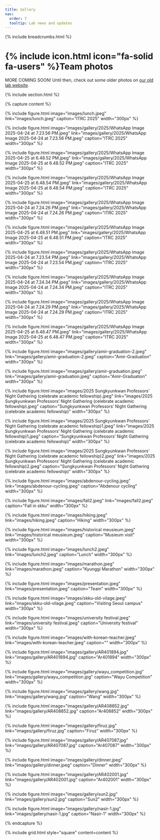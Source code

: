 ```yaml
---
title: Gallery
nav:
  order: 7
  tooltip: Lab news and updates
---
```

{% include breadcrumbs.html %}

# {% include icon.html icon="fa-solid fa-users" %}Team photos

MORE COMING SOON! Until then, check out some older photos on [our old lab website](https://infolab.skku.edu/gallery/).

{% include section.html %}

{% capture content %}

{%
  include figure.html
  image="images/lunch.jpeg"
  link="images/lunch.jpeg"
  caption="ITRC 2025"
  width="300px"
%}

{%
  include figure.html
  image="images/gallery/2025/WhatsApp Image 2025-04-24 at 7.23.56 PM.jpeg"
  link="images/gallery/2025/WhatsApp Image 2025-04-24 at 7.23.56 PM.jpeg"
  caption="ITRC 2025"
  width="300px"
%}

{%
  include figure.html
  image="images/gallery/2025/WhatsApp Image 2025-04-25 at 6.48.52 PM.jpeg"
  link="images/gallery/2025/WhatsApp Image 2025-04-25 at 6.48.52 PM.jpeg"
  caption="ITRC 2025"
  width="300px"
%}

{%
  include figure.html
  image="images/gallery/2025/WhatsApp Image 2025-04-25 at 6.48.54 PM.jpeg"
  link="images/gallery/2025/WhatsApp Image 2025-04-25 at 6.48.54 PM.jpeg"
  caption="ITRC 2025"
  width="300px"
%}

{%
  include figure.html
  image="images/gallery/2025/WhatsApp Image 2025-04-24 at 7.24.26 PM.jpeg"
  link="images/gallery/2025/WhatsApp Image 2025-04-24 at 7.24.26 PM.jpeg"
  caption="ITRC 2025"
  width="300px"
%}

{%
  include figure.html
  image="images/gallery/2025/WhatsApp Image 2025-04-25 at 6.48.51 PM.jpeg"
  link="images/gallery/2025/WhatsApp Image 2025-04-25 at 6.48.51 PM.jpeg"
  caption="ITRC 2025"
  width="300px"
%}

{%
  include figure.html
  image="images/gallery/2025/WhatsApp Image 2025-04-24 at 7.23.54 PM.jpeg"
  link="images/gallery/2025/WhatsApp Image 2025-04-24 at 7.23.54 PM.jpeg"
  caption="ITRC 2025"
  width="300px"
%}

{%
  include figure.html
  image="images/gallery/2025/WhatsApp Image 2025-04-24 at 7.24.34 PM.jpeg"
  link="images/gallery/2025/WhatsApp Image 2025-04-24 at 7.24.34 PM.jpeg"
  caption="ITRC 2025"
  width="300px"
%}

{%
  include figure.html
  image="images/gallery/2025/WhatsApp Image 2025-04-24 at 7.24.29 PM.jpeg"
  link="images/gallery/2025/WhatsApp Image 2025-04-24 at 7.24.29 PM.jpeg"
  caption="ITRC 2025"
  width="300px"
%}

{%
  include figure.html
  image="images/gallery/2025/WhatsApp Image 2025-04-25 at 6.48.47 PM.jpeg"
  link="images/gallery/2025/WhatsApp Image 2025-04-25 at 6.48.47 PM.jpeg"
  caption="ITRC 2025"
  width="300px"
%}

{%
  include figure.html
  image="images/gallery/amir-graduation-2.jpeg"
  link="images/gallery/amir-graduation-2.jpeg"
  caption="Amir-Graduation"
  width="300px"
%}

{%
  include figure.html
  image="images/gallery/amir-graduation.jpeg"
  link="images/gallery/amir-graduation.jpeg"
  caption="Amir-Graduation"
  width="300px"
%}

{%
  include figure.html
  image="images/2025 Sungkyunkwan Professors’ Night Gathering (celebrate academic fellowship).jpeg"
  link="images/2025 Sungkyunkwan Professors’ Night Gathering (celebrate academic fellowship).jpeg"
  caption="Sungkyunkwan Professors’ Night Gathering (celebrate academic fellowship)"
  width="300px"
%}

{%
  include figure.html
  image="images/2025 Sungkyunkwan Professors’ Night Gathering (celebrate academic fellowship)1.jpeg"
  link="images/2025 Sungkyunkwan Professors’ Night Gathering (celebrate academic fellowship)1.jpeg"
  caption="Sungkyunkwan Professors’ Night Gathering (celebrate academic fellowship)"
  width="300px"
%}

{%
  include figure.html
  image="images/2025 Sungkyunkwan Professors’ Night Gathering (celebrate academic fellowship)2.jpeg"
  link="images/2025 Sungkyunkwan Professors’ Night Gathering (celebrate academic fellowship)2.jpeg"
  caption="Sungkyunkwan Professors’ Night Gathering (celebrate academic fellowship)"
  width="300px"
%}

{%
  include figure.html
  image="images/abdenour-cycling.jpeg"
  link="images/abdenour-cycling.jpeg"
  caption="Abdenour cycling"
  width="300px"
%}

{%
  include figure.html
  image="images/fall2.jpeg"
  link="images/fall2.jpeg"
  caption="Fall in skku"
  width="300px"
%}

{%
  include figure.html
  image="images/hiking.jpeg"
  link="images/hiking.jpeg"
  caption="Hiking"
  width="300px"
%}

{%
  include figure.html
  image="images/historical meusieum.jpeg"
  link="images/historical meusieum.jpeg"
  caption="Musieum visit"
  width="300px"
%}

{%
  include figure.html
  image="images/lunch2.jpeg"
  link="images/lunch2.jpeg"
  caption="Lunch"
  width="300px"
%}

{%
  include figure.html
  image="images/marathon.jpeg"
  link="images/marathon.jpeg"
  caption="Kyunggi Marathon"
  width="300px"
%}

{%
  include figure.html
  image="images/presentation.jpeg"
  link="images/presentation.jpeg"
  caption="Team"
  width="300px"
%}

{%
  include figure.html
  image="images/skku-old-vilage.jpeg"
  link="images/skku-old-vilage.jpeg"
  caption="Visiting Seoul campus"
  width="300px"
%}

{%
  include figure.html
  image="images/university festival.jpeg"
  link="images/university festival.jpeg"
  caption="University festival"
  width="300px"
%}

{%
  include figure.html
  image="images/with-korean-teacher.jpeg"
  link="images/with-korean-teacher.jpeg"
  caption=""
  width="300px"
%}

{%
  include figure.html
  image="images/gallery/AR401894.jpg"
  link="images/gallery/AR401894.jpg"
  caption="Ar401894"
  width="300px"
%}

{%
  include figure.html
  image="images/gallery/wayu_competition.jpg"
  link="images/gallery/wayu_competition.jpg"
  caption="Wayu Competition"
  width="300px"
%}

{%
  include figure.html
  image="images/gallery/wang.jpg"
  link="images/gallery/wang.jpg"
  caption="Wang"
  width="300px"
%}

{%
  include figure.html
  image="images/gallery/AR408852.jpg"
  link="images/gallery/AR408852.jpg"
  caption="Ar408852"
  width="300px"
%}

{%
  include figure.html
  image="images/gallery/firuz.jpg"
  link="images/gallery/firuz.jpg"
  caption="Firuz"
  width="300px"
%}

{%
  include figure.html
  image="images/gallery/AR407087.jpg"
  link="images/gallery/AR407087.jpg"
  caption="Ar407087"
  width="300px"
%}

{%
  include figure.html
  image="images/gallery/dinner.jpeg"
  link="images/gallery/dinner.jpeg"
  caption="Dinner"
  width="300px"
%}

{%
  include figure.html
  image="images/gallery/AR402001.jpg"
  link="images/gallery/AR402001.jpg"
  caption="Ar402001"
  width="300px"
%}

{%
  include figure.html
  image="images/gallery/sun2.jpg"
  link="images/gallery/sun2.jpg"
  caption="Sun2"
  width="300px"
%}

{%
  include figure.html
  image="images/gallery/nasir-1.jpg"
  link="images/gallery/nasir-1.jpg"
  caption="Nasir-1"
  width="300px"
%}

{% endcapture %}

{% include grid.html style="square" content=content %}
